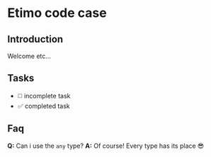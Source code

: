 # Etimo code case

## Introduction

Welcome etc...

## Tasks

- ◻️ incomplete task
- ✅ completed task

## Faq

**Q:** Can i use the `any` type?
**A:** Of course! Every type has its place 😎
